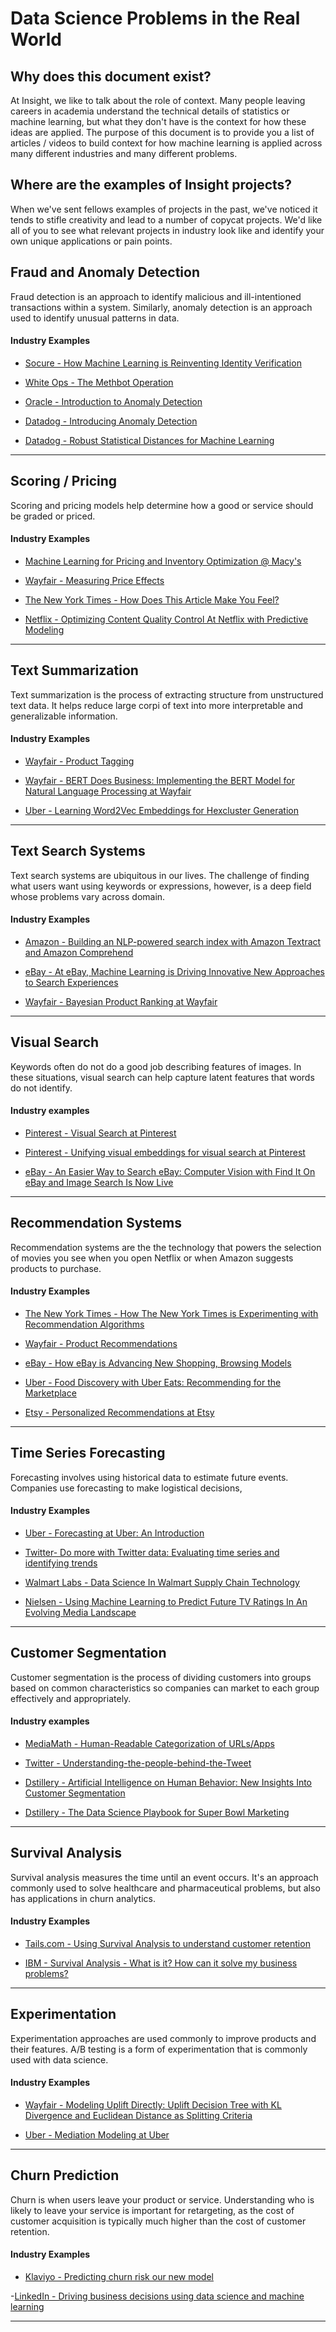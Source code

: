 # Data Science Problems in the Real World

## Why does this document exist?

At Insight, we like to talk about the role of context. Many people leaving careers in academia understand the technical details of statistics or machine learning, but what they don't have is the context for how these ideas are applied. The purpose of this document is to provide you a list of articles / videos to build context for how machine learning is applied across many different industries and many different problems.

## Where are the examples of Insight projects?

When we've sent fellows examples of projects in the past, we've noticed it tends to stifle creativity and lead to a number of copycat projects. We'd like all of you to see what relevant projects in industry look like and identify your own unique applications or pain points.

## Fraud and Anomaly Detection

Fraud detection is an approach to identify malicious and ill-intentioned transactions within a system. Similarly, anomaly detection is an approach used to identify unusual patterns in data.

#### Industry Examples

- [Socure - How Machine Learning is Reinventing Identity Verification](https://www.socure.com/blog/how-machine-learning-is-reinventing-identity-verification)

- [White Ops - The Methbot Operation](https://www.whiteops.com/methbot)

- [Oracle - Introduction to Anomaly Detection](https://blogs.oracle.com/datascience/introduction-to-anomaly-detection)

- [Datadog - Introducing Anomaly Detection](https://www.datadoghq.com/blog/introducing-anomaly-detection-datadog/)

- [Datadog - Robust Statistical Distances for Machine Learning](https://www.datadoghq.com/blog/engineering/robust-statistical-distances-for-machine-learning/)
---

## Scoring / Pricing

Scoring and pricing models help determine how a good or service should be graded or priced. 

#### Industry Examples
- [Machine Learning for Pricing and Inventory Optimization @ Macy's](https://www.youtube.com/watch?time_continue=60&v=U7QQMwiyMxI&feature=emb_title)

- [Wayfair - Measuring Price Effects](https://youtu.be/F7k-IqgxRcw?list=PLlkEXA5QpKRqrkbQP1pcfzsIxMsaI-0ZB)

- [The New York Times - How Does This Article Make You Feel?](https://open.nytimes.com/how-does-this-article-make-you-feel-4684e5e9c47)

- [Netflix - Optimizing Content Quality Control At Netflix with Predictive Modeling](https://netflixtechblog.com/optimizing-content-quality-control-at-netflix-with-predictive-modeling-712281658ab9)
---

## Text Summarization

Text summarization is the process of extracting structure from unstructured text data. It helps reduce large corpi of text into more interpretable and generalizable information.

#### Industry Examples

- [Wayfair - Product Tagging](https://youtu.be/WBqRsRAnK28?list=PLlkEXA5QpKRqrkbQP1pcfzsIxMsaI-0ZB)

- [Wayfair - BERT Does Business: Implementing the BERT Model for Natural Language Processing at Wayfair](https://tech.wayfair.com/data-science/2019/11/bert-does-business-implementing-the-bert-model-for-natural-language-processing-at-wayfair/)

- [Uber - Learning Word2Vec Embeddings for Hexcluster Generation](https://www.youtube.com/watch?v=kRqFn7jAsoo&list=PLLEUtp5eGr7BGZmX9Nrk4JYISPo_0nVOr&index=3)
---

## Text Search Systems

Text search systems are ubiquitous in our lives. The challenge of finding what users want using keywords or expressions, however, is a deep field whose problems vary across domain.

#### Industry Examples
- [Amazon - Building an NLP-powered search index with Amazon Textract and Amazon Comprehend](https://aws.amazon.com/blogs/machine-learning/building-an-nlp-powered-search-index-with-amazon-textract-and-amazon-comprehend/)

- [eBay - At eBay, Machine Learning is Driving Innovative New Approaches to Search Experiences](https://www.ebayinc.com/stories/news/at-ebay-machine-learning-is-driving-innovative-new-approaches-to-search-experiences/)

- [Wayfair - Bayesian Product Ranking at Wayfair](https://tech.wayfair.com/data-science/2020/01/bayesian-product-ranking-at-wayfair/)
---

## Visual Search 

Keywords often do not do a good job describing features of images. In these situations, visual search can help capture latent features that words do not identify.

#### Industry examples

- [Pinterest - Visual Search at Pinterest](https://dl.acm.org/doi/10.1145/2783258.2788621)

- [Pinterest - Unifying visual embeddings for visual search at Pinterest](https://medium.com/pinterest-engineering/unifying-visual-embeddings-for-visual-search-at-pinterest-74ea7ea103f0)

- [eBay - An Easier Way to Search eBay: Computer Vision with Find It On eBay and Image Search Is Now Live](https://www.ebayinc.com/stories/news/an-easier-way-to-search-ebay-computer-vision-with-find-it-on-ebay-and-image-search-is-now-live/)
---

## Recommendation Systems

Recommendation systems are the the technology that powers the selection of movies you see when you open Netflix or when Amazon suggests products to purchase.

#### Industry Examples
- [The New York Times - How The New York Times is Experimenting with Recommendation Algorithms](https://open.nytimes.com/how-the-new-york-times-is-experimenting-with-recommendation-algorithms-562f78624d26)

- [Wayfair - Product Recommendations](https://www.youtube.com/watch?v=JST1FyQOmWs&list=PLlkEXA5QpKRqrkbQP1pcfzsIxMsaI-0ZB&index=14)

- [eBay - How eBay is Advancing New Shopping, Browsing Models](https://www.ebayinc.com/stories/news/how-ebay-is-advancing-new-shopping-browsing-models/)

- [Uber - Food Discovery with Uber Eats: Recommending for the Marketplace](https://www.youtube.com/watch?v=UWDVOQq1uzQ&list=PLLEUtp5eGr7BGZmX9Nrk4JYISPo_0nVOr&index=6)

- [Etsy - Personalized Recommendations at Etsy](https://codeascraft.com/2014/11/17/personalized-recommendations-at-etsy/)

---

## Time Series Forecasting

Forecasting involves using historical data to estimate future events. Companies use forecasting to make logistical decisions, 

#### Industry Examples

- [Uber - Forecasting at Uber: An Introduction](https://eng.uber.com/forecasting-introduction/)

- [Twitter- Do more with Twitter data: Evaluating time series and identifying trends](https://blog.twitter.com/developer/en_us/topics/tips/2018/evaluating-time-series-and-identifying-trends.html)

- [Walmart Labs - Data Science In Walmart Supply Chain Technology](https://medium.com/walmartglobaltech/data-science-in-walmart-supply-chain-technology-bdb5d6b4105c)

- [Nielsen - Using Machine Learning to Predict Future TV Ratings In An Evolving Media Landscape](https://www.nielsen.com/us/en/insights/article/2016/using-machine-learning-to-predict-future-tv-ratings-in-an-evolving-media-landscape/)
---

## Customer Segmentation

Customer segmentation is the process of dividing customers into groups based on common characteristics so companies can market to each group effectively and appropriately.

#### Industry examples

- [MediaMath - Human-Readable Categorization of URLs/Apps](https://data-science-mediamath.ghost.io/human-readable-categorization-of-urls-apps/)

- [Twitter - Understanding-the-people-behind-the-Tweet](https://blog.twitter.com/developer/en_us/topics/tips/2018/understanding-the-people-behind-the-Tweet.html)

- [Dstillery - Artificial Intelligence on Human Behavior: New Insights Into Customer Segmentation](https://dstillery.com/artificial-intelligence-on-human-behavior-new-insights-into-customer-segmentation/)

- [Dstillery - The Data Science Playbook for Super Bowl Marketing](https://dstillery.com/the-data-science-playbook-for-super-bowl-marketing/)
---

## Survival Analysis

Survival analysis measures the time until an event occurs. It's an approach commonly used to solve healthcare and pharmaceutical problems, but also has applications in churn analytics.

#### Industry Examples
- [Tails.com - Using Survival Analysis to understand customer retention](https://youtu.be/aKZQUaNHYb0)

- [IBM - Survival Analysis - What is it? How can it solve my business problems?](https://community.ibm.com/community/user/datascience/blogs/kunal-sawarkar1/2019/07/17/survival-analysis-what-is-it-and-how-can-it-solve)
---

## Experimentation

Experimentation approaches are used commonly to improve products and their features. A/B testing is a form of experimentation that is commonly used with data science.

#### Industry Examples
- [Wayfair - Modeling Uplift Directly: Uplift Decision Tree with KL Divergence and Euclidean Distance as Splitting Criteria](https://tech.wayfair.com/data-science/2019/10/modeling-uplift-directly-uplift-decision-tree-with-kl-divergence-and-euclidean-distance-as-splitting-criteria/)

- [Uber - Mediation Modeling at Uber](https://www.youtube.com/watch?v=S2LxEYEs4Cg&list=PLLEUtp5eGr7BGZmX9Nrk4JYISPo_0nVOr&index=8)
---

## Churn Prediction

Churn is when users leave your product or service. Understanding who is likely to leave your service is important for retargeting, as the cost of customer acquisition is typically much higher than the cost of customer retention.

#### Industry Examples

- [Klaviyo - Predicting churn risk our new model](https://www.klaviyo.com/blog/predicting-churn-risk-our-new-model)

-[LinkedIn - Driving business decisions using data science and machine learning](https://engineering.linkedin.com/blog/2019/05/driving-business-decisions-using-data-science-and-machine-learni)


---



<!--stackedit_data:
eyJoaXN0b3J5IjpbNzc5Nzk5OTQ0LC0yNjg2MTk5NjgsNjA1NT
Q4Njk3LC0xMjY4NDM1MTM1LC0xMjA1NzA1MzQ0LDI2OTEyNDI4
Niw2Njk0MjE0MzgsLTEzNDIxNjE3NDcsLTIwNjE1ODE3ODMsMT
MxMzgwNjYwNCwtMTI4NDMyMzg5NSwtMTY4NDkwMjIwNSwxNjQ2
NDMxNjAyLDYwNTYwNDc0NiwtMjI0OTQwNTk3LDE1MDgzODA0OD
AsNTc2OTcxODE1LDM2ODY5NzE1Miw3MzQ4NDA1MTUsLTE1MTU3
ODI5ODNdfQ==
-->